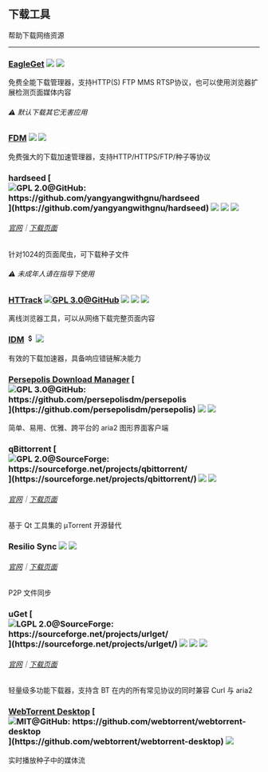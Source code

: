 ## 下载工具

帮助下载网络资源

---

### [EagleGet](http://www.eagleget.com/) ![](../assets/earth-globe.png) ![](../assets/usb.png)

免费全能下载管理器，支持HTTP\(S\) FTP MMS RTSP协议，也可以使用浏览器扩展检测页面媒体内容


###### ⚠️ 默认下载其它无害应用

### [FDM](http://www.freedownloadmanager.org/) ![](../assets/earth-globe.png) ![](../assets/multi_platform.png)

免费强大的下载加速管理器，支持HTTP/HTTPS/FTP/种子等协议

### hardseed [![](../assets/open-source-icon.png "GPL 2.0@GitHub: https://github.com/yangyangwithgnu/hardseed")](https://github.com/yangyangwithgnu/hardseed) ![](../assets/united-states.png) ![](../assets/usb.png) ![](../assets/multi_platform.png)

###### [官网](http://yangyangwithgnu.github.io/)｜[下载页面](https://github.com/yangyangwithgnu/hardseed)

针对1024的页面爬虫，可下载种子文件

###### ⚠️ 未成年人请在指导下使用

### [HTTrack](https://www.httrack.com/page/2/en/index.html) [![](../assets/open-source-icon.png "GPL 3.0@GitHub")](https://github.com/xroche/httrack/) ![](../assets/earth-globe.png) ![](../assets/usb.png) ![](../assets/multi_platform.png)

离线浏览器工具，可以从网络下载完整页面内容

### [IDM](http://internetdownloadmanager.com/) ![](../assets/money.png) ![](../assets/earth-globe.png)

有效的下载加速器，具备响应错链解决能力

### [Persepolis Download Manager](https://persepolisdm.github.io/) [![](../assets/open-source-icon.png "GPL 3.0@GitHub: https://github.com/persepolisdm/persepolis")](https://github.com/persepolisdm/persepolis) ![](../assets/united-states.png) ![](../assets/multi_platform.png)

简单、易用、优雅、跨平台的 aria2 图形界面客户端

### qBittorrent [![](../assets/open-source-icon.png "GPL 2.0@SourceForge: https://sourceforge.net/projects/qbittorrent/")](https://sourceforge.net/projects/qbittorrent/) ![](../assets/earth-globe.png) ![](../assets/multi_platform.png)

###### [官网](https://www.qbittorrent.org/)｜[下载页面](https://www.qbittorrent.org/download.php)

基于 Qt 工具集的 µTorrent 开源替代

### Resilio Sync ![](../assets/earth-globe.png) ![](../assets/multi_platform.png)

###### [官网](https://www.resilio.com/)｜[下载页面](https://www.resilio.com/individuals/)

P2P 文件同步

### uGet [![](../assets/open-source-icon.png "LGPL 2.0@SourceForge: https://sourceforge.net/projects/urlget/")](https://sourceforge.net/projects/urlget/) ![](../assets/earth-globe.png) ![](../assets/usb.png) ![](../assets/multi_platform.png)

###### [官网](http://ugetdm.com/)｜[下载页面](http://ugetdm.com/downloads)

轻量级多功能下载器，支持含 BT 在内的所有常见协议的同时兼容 Curl 与 aria2

### [WebTorrent Desktop](https://webtorrent.io/desktop/) [![](../assets/open-source-icon.png "MIT@GitHub: https://github.com/webtorrent/webtorrent-desktop")](https://github.com/webtorrent/webtorrent-desktop) ![](../assets/earth-globe.png)

实时播放种子中的媒体流